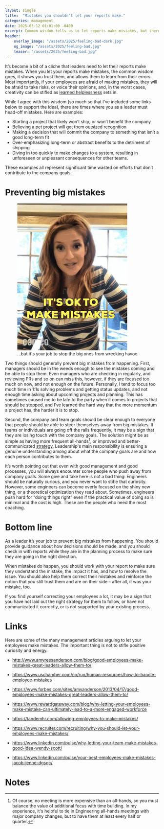```yaml
---
layout: single
title:  "Mistakes you shouldn’t let your reports make."
categories: management
date: 2025-03-12 01:01:00 -0400
excerpt: Common wisdom tells us to let reports make mistakes, but there are times leader must head-off mistakes.
header:
    overlay_image: "/assets/2025/feeling-bad-dark.jpg"
    og_image: "/assets/2025/feeling-bad.jpg"
    teaser: "/assets/2025/feeling-bad.jpg"
---
```


It’s become a bit of a cliche that leaders need to let their reports make mistakes. When you let your reports make mistakes, the common wisdom goes, it shows you trust them, and allows them to learn from their errors. Most importantly, if your employees are afraid of making mistakes, they will be afraid to take risks, or voice their opinions, and, in the worst cases, creativity can be stifled as [learned helplessness](https://en.wikipedia.org/wiki/Learned_helplessness) sets in.

While I agree with this wisdom (so much so that I’ve included some links below to support the idea), there are times where you as a leader must head-off mistakes. Here are examples:

* Starting a project that likely won’t ship, or won’t benefit the company
* Believing a pet project will get them outsized recognition
* Making a decision that will commit the company to something that isn’t a good long-term fit
* Over-emphasizing long-term or abstract benefits to the detriment of shipping
* Diving in too quickly to make changes to a system, resulting in unforeseen or unpleasant consequences for other teams.

These examples all represent significant time wasted on efforts that don’t contribute to the company goals.

# Preventing big mistakes

<figure>
    <img 
		 src="/assets/2025/itsok.gif"
         alt="animated gif of a woman earnestly speaking to the camera. Caption reads: IT'S OK TO MAKE MISTAKES">
    <figcaption>...but it's your job to stop the big ones from wrecking havoc.</figcaption>
</figure>

Two things should generally prevent big mistakes from happening. First, managers should be in the weeds enough to see the mistakes coming and be able to stop them. Even managers who are checking in regularly, and reviewing PRs and so on can miss this, however, if they are focused too much on now, and not enough on the future. Personally, I tend to focus too much time in 1:1s solving problems and getting status updates, and not enough time asking about upcoming projects and planning. This has sometimes caused me to be late to the party when it comes to projects that should be stopped, and I’ve learned the hard way that the more momentum a project has, the harder it is to stop.

Second, the company and team goals should be clear enough to everyone that people should be able to steer themselves away from big mistakes. If teams or individuals are going off the rails frequently, it may be a sign that they are losing touch with the company goals. The solution might be as simple as having more frequent all-hands[^1], or improved and better-communicated [strategy](http://localhost:4000/management/effective-strategy/). Leadership's main responsibility is ensuring a genuine understanding among about what the company goals are and how each person contributes to them.

It’s worth pointing out that even with good management and good processes, you will always encounter some people who push away from company goals. Some give and take here is not a bad thing: Engineers should be naturally curious, and you never want to stifle that curiosity. However, some engineers can become overly focused on the shiny new thing, or a theoretical optimization they read about. Sometimes, engineers push hard for “doing things right” even if the practical value of doing so is minimal and the cost is high. These are the people who need the most coaching.

# Bottom line

As a leader it’s your job to prevent big mistakes from happening. You should provide guidance about how decisions should be made, and you should check in with reports while they are in the planning process to make sure they are going in the right direction.

When mistakes do happen, you should work with your report to make sure they understand the mistake, the impact it has, and how to resolve the issue. You should also help them correct their mistakes and reinforce the notion that you still trust them and are on their side – after all, it was your mistake, too.

If you find yourself correcting your employees a lot, it may be a sign that you have not laid out the right strategy for them to follow, or have not communicated it correctly, or is not supported by your existing process.

# Links

Here are some of the many management articles arguing to let your employees make mistakes. The important thing is not to stifle positive curiosity and energy.

* http://www.amyreesanderson.com/blog/good-employees-make-mistakes-great-leaders-allow-them-to/

* https://www.uschamber.com/co/run/human-resources/how-to-handle-employee-mistakes

* https://www.forbes.com/sites/amyanderson/2013/04/17/good-employees-make-mistakes-great-leaders-allow-them-to/

* https://www.rewardgateway.com/blog/why-letting-your-employees-make-mistake-can-ultimately-lead-to-a-more-engaged-workforce

* https://tandemhr.com/allowing-employees-to-make-mistakes/

* https://www.recruiter.com/recruiting/why-you-should-let-your-employees-make-mistakes/

* https://www.linkedin.com/pulse/why-letting-your-team-make-mistakes-good-idea-wendy-scott/

* https://www.linkedin.com/pulse/your-best-employees-make-mistakes-jacob-jenne-dgsqc/

# Notes

[^1]: Of course, no meeting is more expensive than an all-hands, so you must balance the value of additional focus with time building. In my experience, it's helpful to tie in Engineering all-hands meetings with major company changes, but to have them at least every half or quarter.